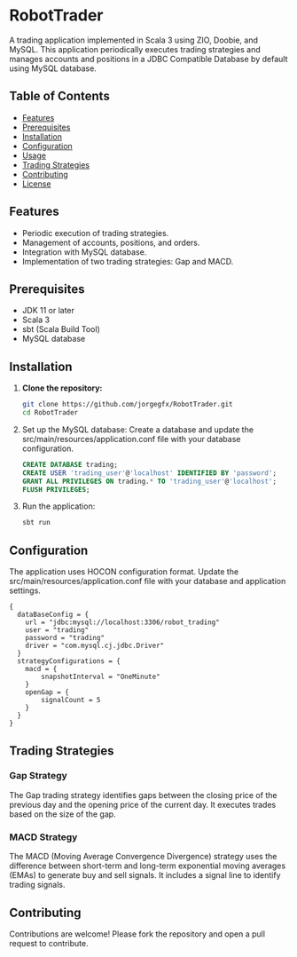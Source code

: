 # RobotTrader

A trading application implemented in Scala 3 using ZIO, Doobie, and MySQL. This application periodically executes trading strategies and manages accounts and positions in a JDBC Compatible Database by default using MySQL database.

## Table of Contents
- [Features](#features)
- [Prerequisites](#prerequisites)
- [Installation](#installation)
- [Configuration](#configuration)
- [Usage](#usage)
- [Trading Strategies](#trading-strategies)
- [Contributing](#contributing)
- [License](#license)

## Features
- Periodic execution of trading strategies.
- Management of accounts, positions, and orders.
- Integration with MySQL database.
- Implementation of two trading strategies: Gap and MACD.

## Prerequisites
- JDK 11 or later
- Scala 3
- sbt (Scala Build Tool)
- MySQL database

## Installation
1. **Clone the repository:**
   ```sh
   git clone https://github.com/jorgegfx/RobotTrader.git
   cd RobotTrader
2. Set up the MySQL database:
Create a database and update the src/main/resources/application.conf file with your database configuration.
    ```sql
    CREATE DATABASE trading;
    CREATE USER 'trading_user'@'localhost' IDENTIFIED BY 'password';
    GRANT ALL PRIVILEGES ON trading.* TO 'trading_user'@'localhost';
    FLUSH PRIVILEGES;
3. Run the application:
    ```sh
    sbt run
## Configuration
The application uses HOCON configuration format. Update the src/main/resources/application.conf file with your database and application settings.
```hocon
{
  dataBaseConfig = {
    url = "jdbc:mysql://localhost:3306/robot_trading"
    user = "trading"
    password = "trading"
    driver = "com.mysql.cj.jdbc.Driver"
  }
  strategyConfigurations = {
    macd = {
        snapshotInterval = "OneMinute"
    }
    openGap = {
        signalCount = 5
    }
  }
}
```
## Trading Strategies
### Gap Strategy
The Gap trading strategy identifies gaps between the closing price of the previous day and the opening price of the current day. It executes trades based on the size of the gap.

### MACD Strategy
The MACD (Moving Average Convergence Divergence) strategy uses the difference between short-term and long-term exponential moving averages (EMAs) to generate buy and sell signals. It includes a signal line to identify trading signals.

## Contributing
Contributions are welcome! Please fork the repository and open a pull request to contribute.